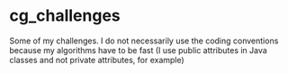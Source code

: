 # cg_challenges

Some of my challenges.
I do not necessarily use the coding conventions because my algorithms have to be fast (I use public attributes in Java classes and not private attributes, for example)